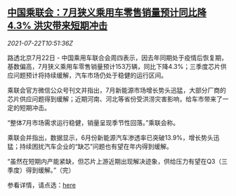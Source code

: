 <!--1626951662000-->
[中国乘联会：7月狭义乘用车零售销量预计同比降4.3% 洪灾带来短期冲击](https://cn.reuters.com/article/china-july-car-sale-0722-idCNKBS2ES12L)
------

<div><i>2021-07-22T10:51:36Z</i></div><p>路透北京7月22日 - 中国乘用车联合会周四表示，因去年同期处于疫情后恢复期，基数偏高，7月狭义乘用车零售销量预计153万辆，同比下降4.3%；三季度芯片供应问题预计将持续缓解，汽车市场仍处于稳健的运行区间。</p><p>乘联会官方微信公众号刊文并指出，7月新能源市场增长势头迅猛，大部分厂商的芯片供应问题得到缓解；近期河南、河北等省份受洪涝灾害影响，给车市带来了一定的短期冲击。</p><p>“整体7月市场需求运行稳健，销量呈现季节性回落。”乘联会称。</p><p>乘联会并指出，数据显示，6月份新能源汽车渗透率已突破13.9%，增长势头迅猛；持续困扰汽车企业的“缺芯”问题也有望在年内得到缓解。</p><p>“虽然在短期内产能紧缺，但芯片上游近期出现解决迹象，供给压力有望在Q3（三季度）得到缓解。”（完）</p><p>参看详情，请点选：<a href="https://mp.weixin.qq.com/s/iOyhsyKce1Z9RgkQHNHSpg">here</a></p>
